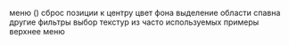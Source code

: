меню ()
сброс позиции к центру
цвет фона
выделение области спавна
другие фильтры
выбор текстур из часто используемых
примеры
верхнее меню
